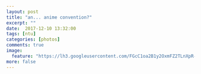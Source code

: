 ```yaml
---
layout: post
title: "an... anime convention?"
excerpt: ""
date:  2017-12-10 13:32:00
tags: [ntu]
categories: [photos]
comments: true
image:
  feature: "https://lh3.googleusercontent.com/FGcC1oa2B1y2OxmFZ2TLnXpR--FhVddTL6sNfT7icN-ndqAj8bY8Q2AzbXYlK5UKRC8eco6Cn13_8ezluRNNX2WtJuIUZZGMyP8XuVhKjm7BmGtlTPORvpxHs_CeIIDwYZDpmXAQ5yqx3EHZmuJ0rc17INWB_pnpz-m4yp_00cfBkAz2vufBslXc-RRWtp9HPs1-SLG8QxYKTR53vdG7R1cRJno-81M8MZimMqAXFV8VI_CNPcw7U-1p769hGO1yjO409u-hkvpiaZ2hMcsTBjLvGKjeBPVViQadhJXMQcTrdx301hgEmYqdB--w_DspGqYH6X4lcv-qlfj9aJrPwqqQYsGnS-4-Ixj7yyqvEYvJJGPZqjFBu0p7yp9_uMzzzp31oVHWZ1jGxW_PaYxP-AUMpw1k7x20ruGXQEfHGSoH7bqlzZj53U-Y2jgcla_PTd0gw1gCmUmyq08AwNe9MsWyaOioAW-jYvgqdjJu6ZuV2_ia3hi2FQux07Mazb5sjXpHKXLPanFbzY7ZkZvQiovM0D8wvRhZ4N_nULiIDDSsCqfegTe4Y7s-ddDrVse-Xw6wwK8hJuFdH4RLkstPgZpPTrT7WYotUArlM8tGji6r3e_eksypVGFznWb05cGYw9e-cUf8DbRsaWRkffdNBHPp13Jzg_fSbg=w1410-h942-no"
more: false
---
```



